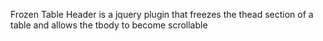 Frozen Table Header is a jquery plugin that freezes the thead section of a table and allows the tbody to become scrollable